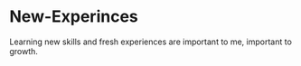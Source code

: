 # New-Experinces
Learning new skills and fresh experiences are important to me, important to growth.
